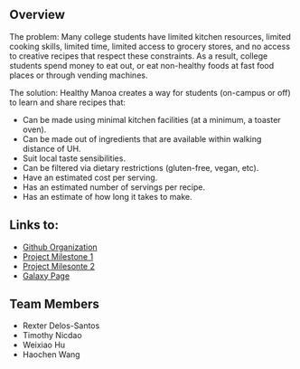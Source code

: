 ## Overview

The problem: Many college students have limited kitchen resources, limited cooking skills, limited time, limited access to grocery stores, and no access to creative recipes that respect these constraints. As a result, college students spend money to eat out, or eat non-healthy foods at fast food places or through vending machines.

The solution: Healthy Manoa creates a way for students (on-campus or off) to learn and share recipes that:
* Can be made using minimal kitchen facilities (at a minimum, a toaster oven).
* Can be made out of ingredients that are available within walking distance of UH.
* Suit local taste sensibilities.
* Can be filtered via dietary restrictions (gluten-free, vegan, etc).
* Have an estimated cost per serving.
* Has an estimated number of servings per recipe.
* Has an estimate of how long it takes to make.

## Links to:
- [Github Organization](https://github.com/healthy-manoa)
- [Project Milestone 1](https://github.com/healthy-manoa/project/projects/1)
- [Project Milesonte 2](https://github.com/healthy-manoa/project/projects/2)
- [Galaxy Page](healthymanoa.meteorapp.com)

## Team Members
* Rexter Delos-Santos
* Timothy Nicdao
* Weixiao Hu
* Haochen Wang


 
  



